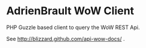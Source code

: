 AdrienBrault WoW Client
=======================

PHP Guzzle based client to query the WoW REST Api.

See http://blizzard.github.com/api-wow-docs/ .
